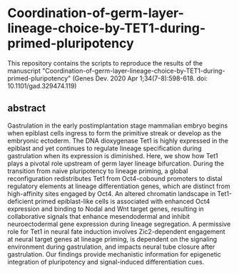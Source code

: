 # Coordination-of-germ-layer-lineage-choice-by-TET1-during-primed-pluripotency
This repository contains the scripts to reproduce the results of the manuscript "Coordination-of-germ-layer-lineage-choice-by-TET1-during-primed-pluripotency" (Genes Dev. 2020 Apr 1;34(7-8):598-618. doi: 10.1101/gad.329474.119)

## abstract
Gastrulation in the early postimplantation stage mammalian embryo begins when epiblast cells ingress to form the primitive streak or develop as the embryonic ectoderm. The DNA dioxygenase Tet1 is highly expressed in the epiblast and yet continues to regulate lineage specification during gastrulation when its expression is diminished. Here, we show how Tet1 plays a pivotal role upstream of germ layer lineage bifurcation. During the transition from naive pluripotency to lineage priming, a global reconfiguration redistributes Tet1 from Oct4-cobound promoters to distal regulatory elements at lineage differentiation genes, which are distinct from high-affinity sites engaged by Oct4. An altered chromatin landscape in Tet1-deficient primed epiblast-like cells is associated with enhanced Oct4 expression and binding to Nodal and Wnt target genes, resulting in collaborative signals that enhance mesendodermal and inhibit neuroectodermal gene expression during lineage segregation. A permissive role for Tet1 in neural fate induction involves Zic2-dependent engagement at neural target genes at lineage priming, is dependent on the signaling environment during gastrulation, and impacts neural tube closure after gastrulation. Our findings provide mechanistic information for epigenetic integration of pluripotency and signal-induced differentiation cues.
